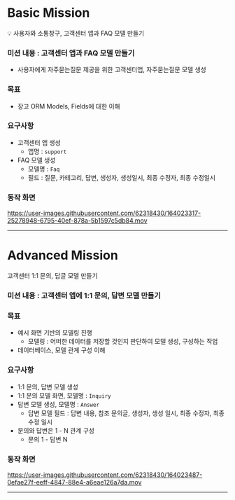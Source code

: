 # Basic Mission


<aside>
💡 사용자와 소통창구, 고객센터 앱과 FAQ 모델 만들기

</aside>

### 미션 내용 : 고객센터 앱과 FAQ 모델 만들기

- 사용자에게 자주묻는질문 제공을 위한 고객센터앱, 자주묻는질문 모델 생성

### 목표

- 장고 ORM Models, Fields에 대한 이해

### 요구사항

- 고객센터 앱 생성
    - 앱명 : `support`
- FAQ 모델 생성
    - 모델명 : `Faq`
    - 필드 : 질문, 카테고리, 답변, 생성자, 생성일시, 최종 수정자, 최종 수정일시


### 동작 화면

https://user-images.githubusercontent.com/62318430/164023317-25278948-6795-40ef-878a-5b1597c5db84.mov

---


# Advanced Mission


고객센터 1:1 문의, 답글 모델 만들기

### 미션 내용 : 고객센터 앱에 1:1 문의, 답변 모델 만들기

### 목표

- 예시 화면 기반의 모델링 진행
    - 모델링 : 어떠한 데이터를 저장할 것인지 판단하여 모델 생성, 구성하는 작업
- 데이터베이스, 모델 관계 구성 이해

### 요구사항

- 1:1 문의, 답변 모델 생성
- 1:1 문의 모델 화면, 모델명 : `Inquiry`
- 답변 모델 생성, 모델명 : `Answer`
    - 답변 모델 필드 : 답변 내용, 참조 문의글, 생성자, 생성 일시, 최종 수정자, 최종 수정 일시
- 문의와 답변은 1 - N 관계 구성
    - 문의 1 - 답변 N

### 동작 화면 

https://user-images.githubusercontent.com/62318430/164023487-0efae27f-eeff-4847-88e4-a6eae126a7da.mov



---
